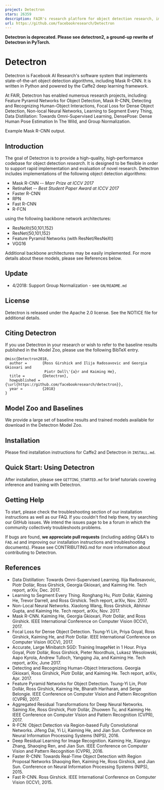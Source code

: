 ```yaml
---
project: Detectron
stars: 26359
description: FAIR's research platform for object detection research, implementing popular algorithms like Mask R-CNN and RetinaNet.
url: https://github.com/facebookresearch/Detectron
---
```


**Detectron is deprecated. Please see detectron2, a ground-up rewrite of Detectron in PyTorch.**

Detectron
=========

Detectron is Facebook AI Research's software system that implements state-of-the-art object detection algorithms, including Mask R-CNN. It is written in Python and powered by the Caffe2 deep learning framework.

At FAIR, Detectron has enabled numerous research projects, including: Feature Pyramid Networks for Object Detection, Mask R-CNN, Detecting and Recognizing Human-Object Interactions, Focal Loss for Dense Object Detection, Non-local Neural Networks, Learning to Segment Every Thing, Data Distillation: Towards Omni-Supervised Learning, DensePose: Dense Human Pose Estimation In The Wild, and Group Normalization.

Example Mask R-CNN output.

Introduction
------------

The goal of Detectron is to provide a high-quality, high-performance codebase for object detection _research_. It is designed to be flexible in order to support rapid implementation and evaluation of novel research. Detectron includes implementations of the following object detection algorithms:

-   Mask R-CNN -- _Marr Prize at ICCV 2017_
-   RetinaNet -- _Best Student Paper Award at ICCV 2017_
-   Faster R-CNN
-   RPN
-   Fast R-CNN
-   R-FCN

using the following backbone network architectures:

-   ResNeXt{50,101,152}
-   ResNet{50,101,152}
-   Feature Pyramid Networks (with ResNet/ResNeXt)
-   VGG16

Additional backbone architectures may be easily implemented. For more details about these models, please see References below.

Update
------

-   4/2018: Support Group Normalization - see `GN/README.md`

License
-------

Detectron is released under the Apache 2.0 license. See the NOTICE file for additional details.

Citing Detectron
----------------

If you use Detectron in your research or wish to refer to the baseline results published in the Model Zoo, please use the following BibTeX entry.

```
@misc{Detectron2018,
  author =       {Ross Girshick and Ilija Radosavovic and Georgia Gkioxari and
                  Piotr Doll\'{a}r and Kaiming He},
  title =        {Detectron},
  howpublished = {\url{https://github.com/facebookresearch/detectron}},
  year =         {2018}
}
```

Model Zoo and Baselines
-----------------------

We provide a large set of baseline results and trained models available for download in the Detectron Model Zoo.

Installation
------------

Please find installation instructions for Caffe2 and Detectron in `INSTALL.md`.

Quick Start: Using Detectron
----------------------------

After installation, please see `GETTING_STARTED.md` for brief tutorials covering inference and training with Detectron.

Getting Help
------------

To start, please check the troubleshooting section of our installation instructions as well as our FAQ. If you couldn't find help there, try searching our GitHub issues. We intend the issues page to be a forum in which the community collectively troubleshoots problems.

If bugs are found, **we appreciate pull requests** (including adding Q&A's to `FAQ.md` and improving our installation instructions and troubleshooting documents). Please see CONTRIBUTING.md for more information about contributing to Detectron.

References
----------

-   Data Distillation: Towards Omni-Supervised Learning. Ilija Radosavovic, Piotr Dollár, Ross Girshick, Georgia Gkioxari, and Kaiming He. Tech report, arXiv, Dec. 2017.
-   Learning to Segment Every Thing. Ronghang Hu, Piotr Dollár, Kaiming He, Trevor Darrell, and Ross Girshick. Tech report, arXiv, Nov. 2017.
-   Non-Local Neural Networks. Xiaolong Wang, Ross Girshick, Abhinav Gupta, and Kaiming He. Tech report, arXiv, Nov. 2017.
-   Mask R-CNN. Kaiming He, Georgia Gkioxari, Piotr Dollár, and Ross Girshick. IEEE International Conference on Computer Vision (ICCV), 2017.
-   Focal Loss for Dense Object Detection. Tsung-Yi Lin, Priya Goyal, Ross Girshick, Kaiming He, and Piotr Dollár. IEEE International Conference on Computer Vision (ICCV), 2017.
-   Accurate, Large Minibatch SGD: Training ImageNet in 1 Hour. Priya Goyal, Piotr Dollár, Ross Girshick, Pieter Noordhuis, Lukasz Wesolowski, Aapo Kyrola, Andrew Tulloch, Yangqing Jia, and Kaiming He. Tech report, arXiv, June 2017.
-   Detecting and Recognizing Human-Object Interactions. Georgia Gkioxari, Ross Girshick, Piotr Dollár, and Kaiming He. Tech report, arXiv, Apr. 2017.
-   Feature Pyramid Networks for Object Detection. Tsung-Yi Lin, Piotr Dollár, Ross Girshick, Kaiming He, Bharath Hariharan, and Serge Belongie. IEEE Conference on Computer Vision and Pattern Recognition (CVPR), 2017.
-   Aggregated Residual Transformations for Deep Neural Networks. Saining Xie, Ross Girshick, Piotr Dollár, Zhuowen Tu, and Kaiming He. IEEE Conference on Computer Vision and Pattern Recognition (CVPR), 2017.
-   R-FCN: Object Detection via Region-based Fully Convolutional Networks. Jifeng Dai, Yi Li, Kaiming He, and Jian Sun. Conference on Neural Information Processing Systems (NIPS), 2016.
-   Deep Residual Learning for Image Recognition. Kaiming He, Xiangyu Zhang, Shaoqing Ren, and Jian Sun. IEEE Conference on Computer Vision and Pattern Recognition (CVPR), 2016.
-   Faster R-CNN: Towards Real-Time Object Detection with Region Proposal Networks Shaoqing Ren, Kaiming He, Ross Girshick, and Jian Sun. Conference on Neural Information Processing Systems (NIPS), 2015.
-   Fast R-CNN. Ross Girshick. IEEE International Conference on Computer Vision (ICCV), 2015.
